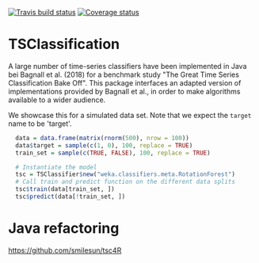 [![Travis build status](https://travis-ci.org/compstat-lmu/TSClassification.svg?branch=master)](https://travis-ci.org/compstat-lmu/TSClassification)
[![Coverage status](https://codecov.io/gh/compstat-lmu/TSClassification/branch/master/graph/badge.svg)](https://codecov.io/github/compstat-lmu/TSClassification?branch=master)

# TSClassification

A large number of time-series classifiers have been implemented in
Java bei Bagnall et al. (2018) for a benchmark study "The Great Time Series Classification Bake Off".
This package interfaces an adapted version of implementations provided by Bagnall et al., in order
to make algorithms available to a wider audience.

We showcase this for a simulated data set.
Note that we expect the `target` name to be 'target'.

```r
  data = data.frame(matrix(rnorm(500), nrow = 100))
  data$target = sample(c(1, 0), 100, replace = TRUE)
  train_set = sample(c(TRUE, FALSE), 100, replace = TRUE)
```

```r
  # Instantiate the model
  tsc = TSClassifier$new("weka.classifiers.meta.RotationForest")
  # Call train and predict function on the different data splits
  tsc$train(data[train_set, ])
  tsc$predict(data[!train_set, ])
```

# Java refactoring
https://github.com/smilesun/tsc4R
